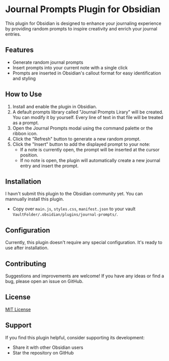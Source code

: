 # Journal Prompts Plugin for Obsidian

This plugin for Obsidian is designed to enhance your journaling experience by providing random prompts to inspire creativity and enrich your journal entries.

## Features

-   Generate random journal prompts
-   Insert prompts into your current note with a single click
-   Prompts are inserted in Obsidian's callout format for easy identification and styling

## How to Use

1. Install and enable the plugin in Obsidian.
2. A default prompts library called "Journal Prompts Lirary" will be created. You can modify it by yourself. Every line of text in that file will be treated as a prompt.
3. Open the Journal Prompts modal using the command palette or the ribbon icon.
4. Click the "Refresh" button to generate a new random prompt.
5. Click the "Insert" button to add the displayed prompt to your note:
    - If a note is currently open, the prompt will be inserted at the cursor position.
    - If no note is open, the plugin will automatically create a new journal entry and insert the prompt.

## Installation

I havn't submit this plugin to the Obsidian community yet. You can mannually install this plugin.

-   Copy over `main.js`, `styles.css`, `manifest.json` to your vault `VaultFolder/.obsidian/plugins/journal-prompts/`.

## Configuration

Currently, this plugin doesn't require any special configuration. It's ready to use after installation.

## Contributing

Suggestions and improvements are welcome! If you have any ideas or find a bug, please open an issue on GitHub.

## License

[MIT License](LICENSE)

## Support

If you find this plugin helpful, consider supporting its development:

-   Share it with other Obsidian users
-   Star the repository on GitHub
